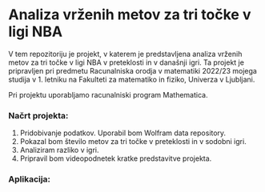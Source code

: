 # Analiza vrženih metov za tri točke v ligi NBA
V tem repozitoriju je projekt, v katerem je predstavljena analiza vrženih metov za tri točke v ligi NBA v preteklosti in v današnji igri. Ta projekt je pripravljen pri predmetu Racunalniska orodja v matematiki 2022/23 mojega studija v 1. letniku na Fakulteti za matematiko in fiziko, Univerza v Ljubljani.

Pri projektu uporabljamo racunalniski program Mathematica.
### Načrt projekta:
1. Pridobivanje podatkov. Uporabil bom Wolfram data repository.
2. Pokazal bom število metov za tri točke v preteklosti in v sodobni igri.
3. Analiziram razliko v igri.
4. Pripravil bom videopodnetek kratke predstavitve projekta.
### Aplikacija:
